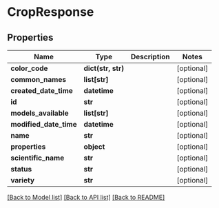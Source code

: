 # CropResponse

## Properties
Name | Type | Description | Notes
------------ | ------------- | ------------- | -------------
**color_code** | **dict(str, str)** |  | [optional] 
**common_names** | **list[str]** |  | [optional] 
**created_date_time** | **datetime** |  | [optional] 
**id** | **str** |  | [optional] 
**models_available** | **list[str]** |  | [optional] 
**modified_date_time** | **datetime** |  | [optional] 
**name** | **str** |  | [optional] 
**properties** | **object** |  | [optional] 
**scientific_name** | **str** |  | [optional] 
**status** | **str** |  | [optional] 
**variety** | **str** |  | [optional] 

[[Back to Model list]](../README.md#documentation-for-models) [[Back to API list]](../README.md#documentation-for-api-endpoints) [[Back to README]](../README.md)


